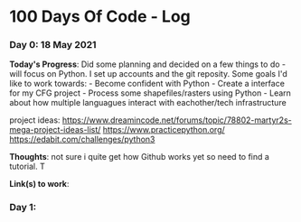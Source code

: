 # 100 Days Of Code - Log


### Day 0: 18 May 2021 

**Today's Progress**: Did some planning and decided on a few things to do - will focus on Python.  I set up accounts and the git reposity. Some goals I'd like to work towards:
      - Become confident with Python
      - Create a interface for my CFG project
      - Process some shapefiles/rasters using Python
      - Learn about how multiple languagues interact with eachother/tech infrastructure


project ideas: https://www.dreamincode.net/forums/topic/78802-martyr2s-mega-project-ideas-list/
           https://www.practicepython.org/
           https://edabit.com/challenges/python3

           
**Thoughts**: not sure i quite get how Github works yet so need to find a tutorial. T

**Link(s) to work**: 


### Day 1: 